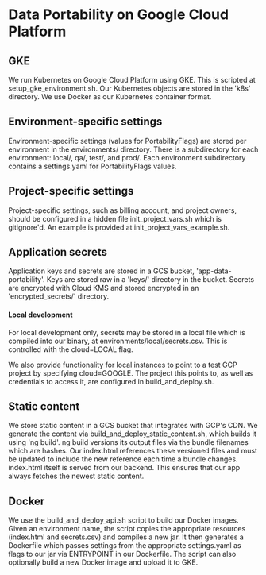 # Data Portability on Google Cloud Platform

## GKE
We run Kubernetes on Google Cloud Platform using GKE. This is scripted
at setup_gke_environment.sh. Our Kubernetes objects are stored in the
'k8s' directory. We use Docker as our Kubernetes container format.

## Environment-specific settings
Environment-specific settings (values for PortabilityFlags) are stored
per environment in the environments/ directory. There is a subdirectory
for each environment: local/, qa/, test/, and prod/. Each environment
subdirectory contains a settings.yaml for PortabilityFlags values.

## Project-specific settings
Project-specific settings, such as billing account, and project owners,
should be configured in a hidden file init_project_vars.sh which is
gitignore'd. An example is provided at init_project_vars_example.sh.

## Application secrets
Application keys and secrets are stored in a GCS bucket, 'app-data-portability'.
Keys are stored raw in a 'keys/' directory in the bucket. Secrets are
encrypted with Cloud KMS and stored encrypted in an 'encrypted_secrets/'
directory.

#### Local development
For local development only, secrets may be stored in a local file which
is compiled into our binary, at environments/local/secrets.csv. This is
controlled with the cloud=LOCAL flag.

We also provide functionality for local instances to point to a test GCP
project by specifying cloud=GOOGLE. The project this points to, as well
as credentials to access it, are configured in build_and_deploy.sh.

## Static content
We store static content in a GCS bucket that integrates with GCP's
CDN. We generate the content via build_and_deploy_static_content.sh,
which builds it using 'ng build'. ng build versions its output files via
the bundle filenames which are hashes. Our index.html references these
versioned files and must be updated to include the new reference each
time a bundle changes. index.html itself is served from our backend.
This ensures that our app always fetches the newest static content.

## Docker
We use the build_and_deploy_api.sh script to build our Docker images.
Given an environment name, the script copies the appropriate
resources (index.html and secrets.csv) and compiles a new jar.
It then generates a Dockerfile which passes settings from the
appropriate settings.yaml as flags to our jar via ENTRYPOINT in our
Dockerfile. The script can also optionally build a new Docker image and
upload it to GKE.